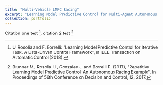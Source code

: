 ```yaml
---
title: "Multi-Vehicle LMPC Racing"
excerpt: "Learning Model Predictive Control for Multi-Agent Autonomous Racing <br/><img src='/images/LMPC_fpic.jpg'>"
collection: portfolio
---
```



Citation one test [^fn1], citation 2 test [^fn2]

[^fn1]: U. Rosolia and F. Borrelli: "Learning Model Predictive Control for Iterative Task. A Data-Driven Control Framework", in IEEE Transaction on Automatic Control (2018).

[^fn2]: Brunner M., Rosolia U., Gonzales J. and Borrelli F. (2017), "Repetitive Learning Model Predictive Control: An Autonomous Racing Example", In Proceedings of 56th Conference on Decision and Control, 12, 2017.